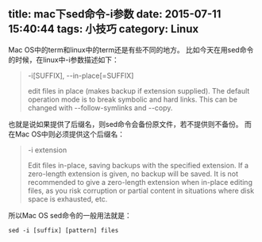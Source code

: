 title: mac下sed命令-i参数
date: 2015-07-11 15:40:44
tags: 小技巧
category: Linux
---

Mac OS中的term和linux中的term还是有些不同的地方。
比如今天在用sed命令的时候，在linux中-i参数描述如下：

>-i[SUFFIX], --in-place[=SUFFIX]
>
>edit  files  in  place (makes backup if extension supplied).  The default operation mode is to break symbolic and hard links.  This can be changed with --follow-symlinks and --copy.

也就是说如果提供了后缀名，则sed命令会备份原文件，若不提供则不备份。
而在Mac OS中则必须提供这个后缀名：

>-i extension
>
>Edit files in-place, saving backups with the specified extension.  If a zero-length extension is given, no backup will be saved.  It is not recommended to give a zero-length extension when in-place editing files, as you risk corruption or partial content in situations where disk space is
    exhausted, etc.

所以Mac OS sed命令的一般用法就是：
```
sed -i [suffix] [pattern] files
```
